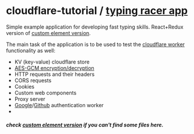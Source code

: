 # cloudflare-tutorial / [typing racer app](https://github-proxy.maksgalochkin2.workers.dev/test/index.html)

Simple example application for developing fast typing skills. React+Redux version of [custom element version](https://github.com/Halochkin/Cloudflare).

The main task of the application is to be used to test the [cloudflare worker](https://workers.cloudflare.com/) functionality as well: 

- KV (key-value) cloudflare store
- [AES-GCM encryption/decryption](https://github.com/Halochkin/Cloudflare/blob/master/Auth/src/auth-google-jwt-cache.js) 
- HTTP requests and their headers
- CORS requests
- Cookies
- Custom web components
- Proxy server
- [Google](https://github.com/Halochkin/Cloudflare/blob/master/Auth/src/google%20auth.js)/[Github](https://github.com/Halochkin/Cloudflare/blob/master/Auth/src/github%20auth.js) authentication worker
- 
##### check [custom element version](https://github.com/Halochkin/Cloudflare) if you can't find some files here.

